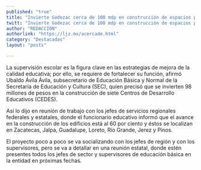 ```yaml
---
published: "true"
title: "Invierte Godezac cerca de 100 mdp en construcción de espacios para el desempeño de supervisión escolar"
twitt: "Invierte Godezac cerca de 100 mdp en construcción de espacios para el desempeño de supervisión escolar"
author: "REDACCION"
authorlink: "https://ljz.mx/acercade.html"
category: "Destacadas"
layout: "posts"

---
```




La supervisión escolar es la figura clave en las estrategias de mejora de la calidad educativa; por ello, se requiere de fortalecer su función, afirmó Ubaldo Ávila Ávila, subsecretario de Educación Básica y Normal de la Secretaría de Educación y Cultura (SEC), quien precisó que se invierten 98 millones de pesos en la construcción de siete Centros de Desarrollo Educativos (CEDES).  
   



  Así lo dijo en reunión de trabajo con los jefes de servicios regionales federales y estatales, donde el funcionario educativo informó que el avance en la construcción de los edificios está al 60 por ciento y éstos se localizan en Zacatecas, Jalpa, Guadalupe, Loreto, Río Grande, Jerez y Pinos.



  El proyecto poco a poco se va socializando con los jefes de región y con los supervisores, pero se va a detallar en una reunión estatal, donde estén presentes todos los jefes de sector y supervisores de educación básica en la entidad en próximas fechas.

